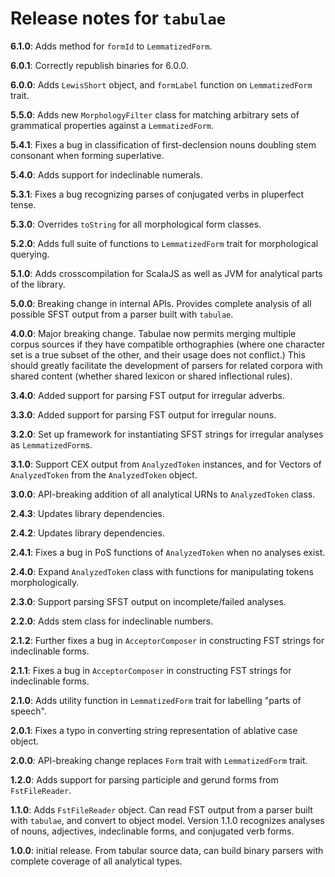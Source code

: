 # Release notes for `tabulae`

**6.1.0**: Adds method for `formId` to `LemmatizedForm`.

**6.0.1**: Correctly republish binaries for 6.0.0.

**6.0.0**: Adds `LewisShort` object, and `formLabel` function on `LemmatizedForm` trait.

**5.5.0**: Adds new `MorphologyFilter` class for matching arbitrary sets of grammatical properties against a `LemmatizedForm`.

**5.4.1**:  Fixes a bug in  classification of first-declension nouns doubling stem consonant when forming superlative.

**5.4.0**:  Adds support for indeclinable numerals.

**5.3.1**:  Fixes a bug recognizing parses of conjugated verbs in pluperfect tense.

**5.3.0**:  Overrides `toString` for all morphological form classes.


**5.2.0**:  Adds full suite of functions to `LemmatizedForm` trait for morphological querying.

**5.1.0**:  Adds crosscompilation for ScalaJS as well as JVM for analytical parts of the library.

**5.0.0**:   Breaking change in internal APIs.  Provides complete analysis of all possible SFST output from a parser built with `tabulae`.


**4.0.0**:  Major breaking change. Tabulae now permits merging multiple corpus sources if they have compatible orthographies (where one character set is a true subset of the other, and their usage does not conflict.)  This should greatly facilitate the development of parsers for related corpora with shared content (whether shared lexicon or shared inflectional rules).

**3.4.0**: Added support for parsing FST output for irregular adverbs.

**3.3.0**: Added support for parsing FST output for irregular nouns.

**3.2.0**: Set up framework for instantiating SFST strings for irregular analyses as `LemmatizedForm`s.


**3.1.0**:  Support CEX output from `AnalyzedToken` instances, and for Vectors of `AnalyzedToken` from the `AnalyzedToken` object.

**3.0.0**:  API-breaking addition of all analytical URNs to `AnalyzedToken` class.

**2.4.3**:  Updates library dependencies.

**2.4.2**:  Updates library dependencies.

**2.4.1**:  Fixes a bug in PoS functions of `AnalyzedToken` when no analyses exist.

**2.4.0**:  Expand `AnalyzedToken` class with functions for manipulating tokens morphologically.

**2.3.0**:  Support parsing SFST output on incomplete/failed analyses.

**2.2.0**: Adds stem class for indeclinable numbers.

**2.1.2**: Further fixes a bug in `AcceptorComposer` in constructing FST strings for indeclinable forms.


**2.1.1**: Fixes a bug in `AcceptorComposer` in constructing FST strings for indeclinable forms.


**2.1.0**: Adds utility function in `LemmatizedForm` trait for labelling "parts of speech".


**2.0.1**:  Fixes a typo in converting string representation of ablative case object.

**2.0.0**: API-breaking change replaces `Form` trait with `LemmatizedForm` trait.

**1.2.0**:  Adds support for parsing participle and gerund forms from `FstFileReader`.


**1.1.0**:  Adds `FstFileReader` object.  Can read FST output from a parser built with `tabulae`, and convert to object model.  Version 1.1.0 recognizes analyses of nouns, adjectives, indeclinable forms, and conjugated verb forms.

**1.0.0**: initial release.  From tabular source data, can build binary parsers with complete coverage of all analytical types.
